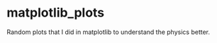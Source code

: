 matplotlib_plots
================

Random plots that I did in matplotlib to understand the physics better.
